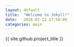 ```yaml
---
layout: default
title:  "Welcome to Jekyll!"
date:   2016-02-12 17:50:00
categories: main
---
```


{{ site.github.project_title }}

